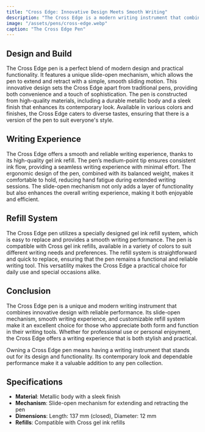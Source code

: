 ```yaml
---
title: "Cross Edge: Innovative Design Meets Smooth Writing"
description: "The Cross Edge is a modern writing instrument that combines an innovative slide-open design with a smooth writing experience. Its bold and contemporary look makes it a standout in any collection."
image: "/assets/pens/cross-edge.webp"
caption: "The Cross Edge Pen"
---
```


## Design and Build

The Cross Edge pen is a perfect blend of modern design and practical functionality. It features a unique slide-open mechanism, which allows the pen to extend and retract with a simple, smooth sliding motion. This innovative design sets the Cross Edge apart from traditional pens, providing both convenience and a touch of sophistication. The pen is constructed from high-quality materials, including a durable metallic body and a sleek finish that enhances its contemporary look. Available in various colors and finishes, the Cross Edge caters to diverse tastes, ensuring that there is a version of the pen to suit everyone's style.

## Writing Experience

The Cross Edge offers a smooth and reliable writing experience, thanks to its high-quality gel ink refill. The pen’s medium-point tip ensures consistent ink flow, providing a seamless writing experience with minimal effort. The ergonomic design of the pen, combined with its balanced weight, makes it comfortable to hold, reducing hand fatigue during extended writing sessions. The slide-open mechanism not only adds a layer of functionality but also enhances the overall writing experience, making it both enjoyable and efficient.

## Refill System

The Cross Edge pen utilizes a specially designed gel ink refill system, which is easy to replace and provides a smooth writing performance. The pen is compatible with Cross gel ink refills, available in a variety of colors to suit different writing needs and preferences. The refill system is straightforward and quick to replace, ensuring that the pen remains a functional and reliable writing tool. This versatility makes the Cross Edge a practical choice for daily use and special occasions alike.

## Conclusion

The Cross Edge pen is a unique and modern writing instrument that combines innovative design with reliable performance. Its slide-open mechanism, smooth writing experience, and customizable refill system make it an excellent choice for those who appreciate both form and function in their writing tools. Whether for professional use or personal enjoyment, the Cross Edge offers a writing experience that is both stylish and practical.

Owning a Cross Edge pen means having a writing instrument that stands out for its design and functionality. Its contemporary look and dependable performance make it a valuable addition to any pen collection.

## Specifications

- **Material**: Metallic body with a sleek finish
- **Mechanism**: Slide-open mechanism for extending and retracting the pen
- **Dimensions**: Length: 137 mm (closed), Diameter: 12 mm
- **Refills**: Compatible with Cross gel ink refills
